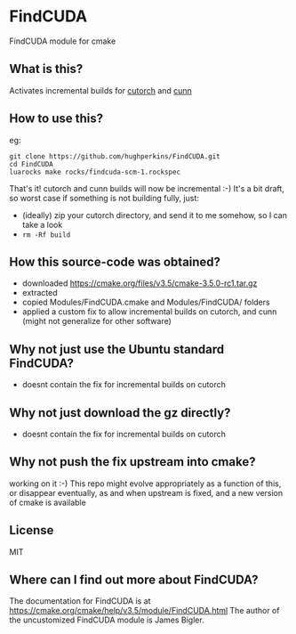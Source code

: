 # FindCUDA
FindCUDA module for cmake

## What is this?

Activates incremental builds for [cutorch](https://github.com/torch/cutorch) and [cunn](https://github.com/torch/cunn)

## How to use this?

eg:
```
git clone https://github.com/hughperkins/FindCUDA.git
cd FindCUDA
luarocks make rocks/findcuda-scm-1.rockspec
```
That's it!  cutorch and cunn builds will now be incremental :-)  It's a bit draft, so worst case if something
is not building fully, just:
- (ideally) zip your cutorch directory, and send it to me somehow, so I can take a look
- `rm -Rf build`

## How this source-code was obtained?

- downloaded https://cmake.org/files/v3.5/cmake-3.5.0-rc1.tar.gz
- extracted
- copied Modules/FindCUDA.cmake and Modules/FindCUDA/ folders
- applied a custom fix to allow incremental builds on cutorch, and cunn (might not generalize for other
software)

## Why not just use the Ubuntu standard FindCUDA?

- doesnt contain the fix for incremental builds on cutorch

## Why not just download the gz directly?

- doesnt contain the fix for incremental builds on cutorch

## Why not push the fix upstream into cmake?

working on it :-)  This repo might evolve appropriately as a function of this, or disappear eventually, as
and when upstream is fixed, and a new version of cmake is available

## License

MIT

## Where can I find out more about FindCUDA?

The documentation for FindCUDA is at https://cmake.org/cmake/help/v3.5/module/FindCUDA.html  The author
of the uncustomized FindCUDA module is James Bigler.


